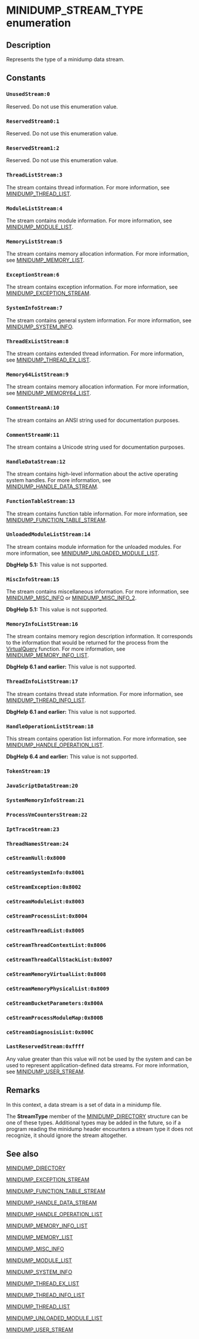 # MINIDUMP_STREAM_TYPE enumeration

## Description

Represents the type of a minidump data stream.

## Constants

### `UnusedStream:0`

Reserved. Do not use this enumeration value.

### `ReservedStream0:1`

Reserved. Do not use this enumeration value.

### `ReservedStream1:2`

Reserved. Do not use this enumeration value.

### `ThreadListStream:3`

The stream contains thread information. For more information, see
[MINIDUMP_THREAD_LIST](https://learn.microsoft.com/windows/desktop/api/minidumpapiset/ns-minidumpapiset-minidump_thread_list).

### `ModuleListStream:4`

The stream contains module information. For more information, see
[MINIDUMP_MODULE_LIST](https://learn.microsoft.com/windows/desktop/api/minidumpapiset/ns-minidumpapiset-minidump_module_list).

### `MemoryListStream:5`

The stream contains memory allocation information. For more information, see
[MINIDUMP_MEMORY_LIST](https://learn.microsoft.com/windows/win32/api/minidumpapiset/ns-minidumpapiset-minidump_memory_list).

### `ExceptionStream:6`

The stream contains exception information. For more information, see
[MINIDUMP_EXCEPTION_STREAM](https://learn.microsoft.com/windows/desktop/api/minidumpapiset/ns-minidumpapiset-minidump_exception_stream).

### `SystemInfoStream:7`

The stream contains general system information. For more information, see
[MINIDUMP_SYSTEM_INFO](https://learn.microsoft.com/windows/desktop/api/minidumpapiset/ns-minidumpapiset-minidump_system_info).

### `ThreadExListStream:8`

The stream contains extended thread information. For more information, see
[MINIDUMP_THREAD_EX_LIST](https://learn.microsoft.com/windows/win32/api/minidumpapiset/ns-minidumpapiset-minidump_thread_ex_list).

### `Memory64ListStream:9`

The stream contains memory allocation information. For more information, see
[MINIDUMP_MEMORY64_LIST](https://learn.microsoft.com/windows/win32/api/minidumpapiset/ns-minidumpapiset-minidump_memory64_list).

### `CommentStreamA:10`

The stream contains an ANSI string used for documentation purposes.

### `CommentStreamW:11`

The stream contains a Unicode string used for documentation purposes.

### `HandleDataStream:12`

The stream contains high-level information about the active operating system handles. For more information, see
[MINIDUMP_HANDLE_DATA_STREAM](https://learn.microsoft.com/windows/win32/api/minidumpapiset/ns-minidumpapiset-minidump_handle_data_stream).

### `FunctionTableStream:13`

The stream contains function table information. For more information, see
[MINIDUMP_FUNCTION_TABLE_STREAM](https://learn.microsoft.com/windows/win32/api/minidumpapiset/ns-minidumpapiset-minidump_function_table_stream).

### `UnloadedModuleListStream:14`

The stream contains module information for the unloaded modules. For more information, see
[MINIDUMP_UNLOADED_MODULE_LIST](https://learn.microsoft.com/windows/win32/api/minidumpapiset/ns-minidumpapiset-minidump_unloaded_module_list).

**DbgHelp 5.1:** This value is not supported.

### `MiscInfoStream:15`

The stream contains miscellaneous information. For more information, see
[MINIDUMP_MISC_INFO](https://learn.microsoft.com/windows/desktop/api/minidumpapiset/ns-minidumpapiset-minidump_misc_info) or [MINIDUMP_MISC_INFO_2](https://learn.microsoft.com/windows/desktop/api/minidumpapiset/ns-minidumpapiset-minidump_misc_info_2).

**DbgHelp 5.1:** This value is not supported.

### `MemoryInfoListStream:16`

The stream contains memory region description information. It corresponds to the information that would be returned for the process from the [VirtualQuery](https://learn.microsoft.com/windows/win32/api/minidumpapiset/ns-minidumpapiset-minidump_memory_info_list) function. For more information, see [MINIDUMP_MEMORY_INFO_LIST](https://learn.microsoft.com/windows/desktop/api/minidumpapiset/ns-minidumpapiset-minidump_memory_info_list).

**DbgHelp 6.1 and earlier:** This value is not supported.

### `ThreadInfoListStream:17`

The stream contains thread state information. For more information, see [MINIDUMP_THREAD_INFO_LIST](https://learn.microsoft.com/windows/win32/api/minidumpapiset/ns-minidumpapiset-minidump_thread_info_list).

**DbgHelp 6.1 and earlier:** This value is not supported.

### `HandleOperationListStream:18`

This stream contains operation list information. For more information, see [MINIDUMP_HANDLE_OPERATION_LIST](https://learn.microsoft.com/windows/win32/api/minidumpapiset/ns-minidumpapiset-minidump_handle_operation_list).

**DbgHelp 6.4 and earlier:** This value is not supported.

### `TokenStream:19`

### `JavaScriptDataStream:20`

### `SystemMemoryInfoStream:21`

### `ProcessVmCountersStream:22`

### `IptTraceStream:23`

### `ThreadNamesStream:24`

### `ceStreamNull:0x8000`

### `ceStreamSystemInfo:0x8001`

### `ceStreamException:0x8002`

### `ceStreamModuleList:0x8003`

### `ceStreamProcessList:0x8004`

### `ceStreamThreadList:0x8005`

### `ceStreamThreadContextList:0x8006`

### `ceStreamThreadCallStackList:0x8007`

### `ceStreamMemoryVirtualList:0x8008`

### `ceStreamMemoryPhysicalList:0x8009`

### `ceStreamBucketParameters:0x800A`

### `ceStreamProcessModuleMap:0x800B`

### `ceStreamDiagnosisList:0x800C`

### `LastReservedStream:0xffff`

Any value greater than this value will not be used by the system and can be used to represent application-defined data streams. For more information, see
[MINIDUMP_USER_STREAM](https://learn.microsoft.com/windows/desktop/api/minidumpapiset/ns-minidumpapiset-minidump_user_stream).

## Remarks

In this context, a data stream is a set of data in a minidump file.

The **StreamType** member of the
[MINIDUMP_DIRECTORY](https://learn.microsoft.com/windows/desktop/api/minidumpapiset/ns-minidumpapiset-minidump_directory) structure can be one of these types. Additional types may be added in the future, so if a program reading the minidump header encounters a stream type it does not recognize, it should ignore the stream altogether.

## See also

[MINIDUMP_DIRECTORY](https://learn.microsoft.com/windows/desktop/api/minidumpapiset/ns-minidumpapiset-minidump_directory)

[MINIDUMP_EXCEPTION_STREAM](https://learn.microsoft.com/windows/desktop/api/minidumpapiset/ns-minidumpapiset-minidump_exception_stream)

[MINIDUMP_FUNCTION_TABLE_STREAM](https://learn.microsoft.com/windows/win32/api/minidumpapiset/ns-minidumpapiset-minidump_function_table_stream)

[MINIDUMP_HANDLE_DATA_STREAM](https://learn.microsoft.com/windows/win32/api/minidumpapiset/ns-minidumpapiset-minidump_handle_data_stream)

[MINIDUMP_HANDLE_OPERATION_LIST](https://learn.microsoft.com/windows/win32/api/minidumpapiset/ns-minidumpapiset-minidump_handle_operation_list)

[MINIDUMP_MEMORY_INFO_LIST](https://learn.microsoft.com/windows/win32/api/minidumpapiset/ns-minidumpapiset-minidump_memory_info_list)

[MINIDUMP_MEMORY_LIST](https://learn.microsoft.com/windows/win32/api/minidumpapiset/ns-minidumpapiset-minidump_memory_list)

[MINIDUMP_MISC_INFO](https://learn.microsoft.com/windows/desktop/api/minidumpapiset/ns-minidumpapiset-minidump_misc_info)

[MINIDUMP_MODULE_LIST](https://learn.microsoft.com/windows/desktop/api/minidumpapiset/ns-minidumpapiset-minidump_module_list)

[MINIDUMP_SYSTEM_INFO](https://learn.microsoft.com/windows/desktop/api/minidumpapiset/ns-minidumpapiset-minidump_system_info)

[MINIDUMP_THREAD_EX_LIST](https://learn.microsoft.com/windows/win32/api/minidumpapiset/ns-minidumpapiset-minidump_thread_ex_list)

[MINIDUMP_THREAD_INFO_LIST](https://learn.microsoft.com/windows/win32/api/minidumpapiset/ns-minidumpapiset-minidump_thread_info_list)

[MINIDUMP_THREAD_LIST](https://learn.microsoft.com/windows/desktop/api/minidumpapiset/ns-minidumpapiset-minidump_thread_list)

[MINIDUMP_UNLOADED_MODULE_LIST](https://learn.microsoft.com/windows/win32/api/minidumpapiset/ns-minidumpapiset-minidump_unloaded_module_list)

[MINIDUMP_USER_STREAM](https://learn.microsoft.com/windows/desktop/api/minidumpapiset/ns-minidumpapiset-minidump_user_stream)
